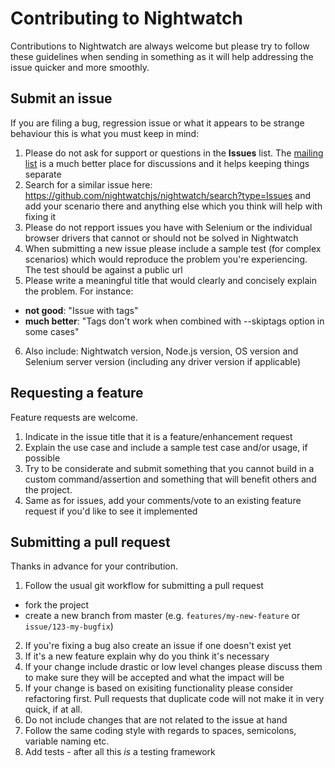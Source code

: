# Contributing to Nightwatch

Contributions to Nightwatch are always welcome but please try to follow these guidelines when sending in something as it will help addressing the issue quicker and more smoothly.

## Submit an issue
If you are filing a bug, regression issue or what it appears to be strange behaviour this is what you must keep in mind:

1. Please do not ask for support or questions in the __Issues__ list. The [mailing list](https://groups.google.com/forum/#!forum/nightwatchjs) is a much better place for discussions and it helps keeping things separate 
2. Search for a similar issue here: https://github.com/nightwatchjs/nightwatch/search?type=Issues and add your scenario there and anything else which you think will help with fixing it
3. Please do not repport issues you have with Selenium or the individual browser drivers that cannot or should not be solved in Nightwatch
4. When submitting a new issue please include a sample test (for complex scenarios) which would reproduce the problem you're experiencing. The test should be against a public url
5. Please write a meaningful  title that would clearly and concisely explain the problem. 
  For instance:
  - __not good__: "Issue with tags"
  - __much better__: "Tags don't work when combined with --skiptags option in some cases"
6. Also include: Nightwatch version, Node.js version, OS version and Selenium server version (including any driver version if applicable)

## Requesting a feature
Feature requests are welcome. 

1. Indicate in the issue title that it is a feature/enhancement request
2. Explain the use case and include a sample test case and/or usage, if possible 
3. Try to be considerate and submit something that you cannot build in a custom command/assertion and something that will benefit others and the project.
4. Same as for issues, add your comments/vote to an existing feature request if you'd like to see it implemented

## Submitting a pull request
Thanks in advance for your contribution.

1. Follow the usual git workflow for submitting a pull request
  
  * fork the project
  * create a new branch from master (e.g. `features/my-new-feature` or `issue/123-my-bugfix`)
2. If you're fixing a bug also create an issue if one doesn't exist yet
3. If it's a new feature explain why do you think it's necessary
4. If your change include drastic or low level changes please discuss them to make sure they will be accepted and what the impact will be
5. If your change is based on exisiting functionality please consider refactoring first. Pull requests that duplicate code will not make it in very quick, if at all.
6. Do not include changes that are not related to the issue at hand
6. Follow the same coding style with regards to spaces, semicolons, variable naming etc. 
7. Add tests - after all this _is_ a testing framework


